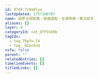 ```yaml
---
id: 0749-7z9a9lya
lastUpdated: 1757166787
name: 阎罗点视劫鬼・收魂渡船・生魂带索・黄河巨手
aliases: []
layer: 4
categoryId: cat_OfFSSbRb
tagIds:
  - tag_TRpfu-I4
  - tag__NZec6vQ
nsfw: false
parent: ""
relatedEntries: []
timelineEvents: []
titledLinks: []
---
```



